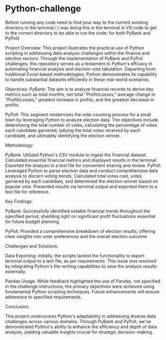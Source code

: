 # Python-challenge
Before running any code need to find your way to the current working directory in the terminal ( I was doing this in the terminal in VS code to get to the correct directory to be able to run the code; for both PyBank and PyPoll)



Project Overview:
This project illustrates the practical use of Python scripting in addressing data analysis challenges within the finance and election sectors. Through the implementation of PyBank and PyPoll challenges, this repository serves as a testament to Python's efficacy in automating financial analysis and election vote tabulation. Departing from traditional Excel-based methodologies, Python demonstrates its capability to handle substantial datasets efficiently in these real-world scenarios.

Objectives:
PyBank: The aim is to analyze financial records to derive key metrics such as total months, net total "Profit/Losses," average change in "Profit/Losses," greatest increase in profits, and the greatest decrease in profits.

PyPoll: This segment modernizes the vote-counting process for a small town by leveraging Python to analyze election data. The objectives include determining the total number of votes, calculating the percentage of votes each candidate garnered, tallying the total votes received by each candidate, and ultimately identifying the election winner.

Methodology:

PyBank:
Utilized Python's CSV module to ingest the financial dataset.
Calculated essential financial metrics and displayed results in the terminal.
Exported the analysis to a text file for convenient sharing and review.
PyPoll:
Leveraged Python to parse election data and conduct comprehensive data analysis to discern voting trends.
Calculated total votes cast, votes garnered by each candidate, and determined the election winner based on popular vote.
Presented results via terminal output and exported them to a text file for reference.


Key Findings:

PyBank: Successfully identified notable financial trends throughout the specified period, shedding light on significant profit fluctuations essential for future budget planning.

PyPoll: Provided a comprehensive breakdown of election results, offering clear insights into voter preferences and the overall election outcome.

Challenges and Solutions:

Data Exporting: Initially, the scripts lacked the functionality to export terminal output to a text file, as per requirements. This issue was resolved by integrating Python's file-writing capabilities to save the analysis results externally.

Pandas Usage: While feedback highlighted the use of Pandas, not specified in the challenge instructions, the primary objectives were achieved using fundamental Python scripting techniques. Future enhancements will ensure adherence to specified requirements.

Conclusion:

This project underscores Python's adaptability in addressing diverse data challenges across various domains. Through PyBank and PyPoll, we've demonstrated Python's ability to enhance the efficiency and depth of data analysis, yielding valuable insights crucial for strategic decision-making.
